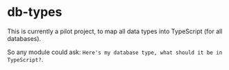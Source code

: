 # db-types

This is currently a pilot project, to map all data types into TypeScript (for all databases).

So any module could ask: `Here's my database type, what should it be in TypeScript?`.
